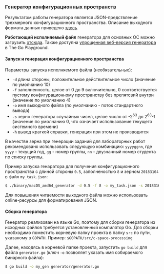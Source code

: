 ### Генератор конфигурационных пространств

Результатом работы генератора является JSON-предствление трехмерного конфигурационного пространства.
Описание выходного формата данных приведено [здесь](formats.md).

**Работающий исполняемый файл** генератора для основных ОС можно загрузить [отсюда](../generator/binary).
Также доступна [упрощенная веб-версия генератора](https://play.golang.org/p/NCZUXwBTfXV) в The Go Playground.


#### Запуск  и генерация конфигурационного пространства

Параметры запуска исполняемого файла (необязательные):

* `-d` длина стороны, положительное действительное число (значение по умолчанию 10)
* `-f` заполненность, целое от 0 до 9 включительно, 0 соответствуется пустому конфигурационному пространству без препятсвий внутри (значение по умолчанию 4)
* `-o` имя выходного файла (по умолчанию - поток стандартного вывода)
* `-s` зерно генератора случайных чисел, целое число от -2<sup>63</sup> до 2<sup>63</sup>-1 (значение по умолчанию 0, что означает использование текущего системного времени)
* `-h` вывод краткой справки, генерация при этом не производится

В качестве зерна при генерации заданий для лабораторных работ рекомендовано использовать следующую комбинацию: `yyyyggnn`, где `yyyy` - текущий год, `gg` - номер группы, `nn` - двузначный номер студента по списку группы.


Пример запуска генаратора для получения конфигурационного пространства с длиной стороны `0.5`, заполненостью `8` и зерном `20183104` в файл `my_task.json`:

``` bash
$ ./binary/macOS_amd64_generator -d 0.5 -f 8 -o my_task.json -s 20183104
```

Для повышения читаемости выходного файла можно использовать online-ресурсы для форматирования JSON.


#### Сборка генератора

Генератор реализован на языке Go, поэтому для сборки генератора из исходных файлов требуется установленный компилятор Go.
Для сборки необходимо поместить корневую папку проекта в папку `src` по пути, указаному в `GOPATH`.
Пример: `$GOPATH/src/c-space-processing `

Далее, находясь в корневой папке проекта, запустить `go build` для файла `generator.go` (ключ `-o` позволяет указать имя собираемого бинарного файла):

``` bash
$ go build -o my_gen generator/generator.go
```
